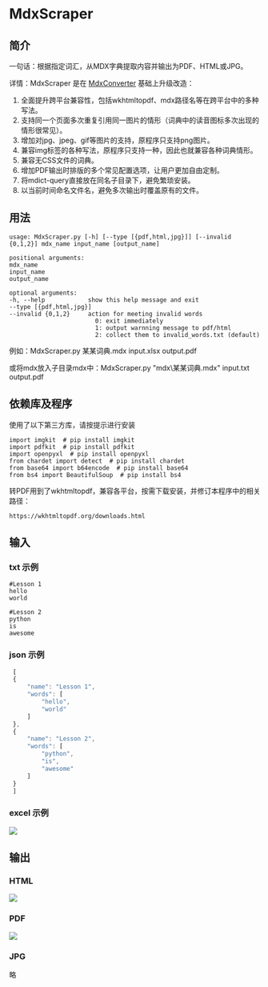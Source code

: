 # MdxScraper

## 简介

一句话：根据指定词汇，从MDX字典提取内容并输出为PDF、HTML或JPG。

详情：MdxScraper 是在 [MdxConverter](https://github.com/noword/MdxConverter) 基础上升级改造：

1. 全面提升跨平台兼容性，包括wkhtmltopdf、mdx路径名等在跨平台中的多种写法。
2. 支持同一个页面多次重复引用同一图片的情形（词典中的读音图标多次出现的情形很常见）。
3. 增加对jpg、jpeg、gif等图片的支持，原程序只支持png图片。
4. 兼容img标签的各种写法，原程序只支持一种，因此也就兼容各种词典情形。
5. 兼容无CSS文件的词典。
6. 增加PDF输出时排版的多个常见配置选项，让用户更加自由定制。
7. 将mdict-query直接放在同名子目录下，避免繁琐安装。
8. 以当前时间命名文件名，避免多次输出时覆盖原有的文件。

## 用法
    usage: MdxScraper.py [-h] [--type [{pdf,html,jpg}]] [--invalid {0,1,2}] mdx_name input_name [output_name]

    positional arguments:
    mdx_name
    input_name
    output_name

    optional arguments:
    -h, --help            show this help message and exit
    --type [{pdf,html,jpg}]
    --invalid {0,1,2}     action for meeting invalid words
                            0: exit immediately
                            1: output warnning message to pdf/html
                            2: collect them to invalid_words.txt (default)

例如：MdxScraper.py 某某词典.mdx input.xlsx output.pdf

或将mdx放入子目录mdx中：MdxScraper.py "mdx\某某词典.mdx" input.txt output.pdf

## 依赖库及程序

使用了以下第三方库，请按提示进行安装

    import imgkit  # pip install imgkit
    import pdfkit  # pip install pdfkit
    import openpyxl  # pip install openpyxl
    from chardet import detect  # pip install chardet
    from base64 import b64encode  # pip install base64
    from bs4 import BeautifulSoup  # pip install bs4

转PDF用到了wkhtmltopdf，兼容各平台，按需下载安装，并修订本程序中的相关路径：

    https://wkhtmltopdf.org/downloads.html

## 输入
### txt 示例
    #Lesson 1
    hello
    world

    #Lesson 2
    python
    is
    awesome

### json 示例
```javascript
 [
 {
     "name": "Lesson 1",
     "words": [
         "hello",
         "world"
     ]
 },
 {
     "name": "Lesson 2",
     "words": [
         "python",
         "is",
         "awesome"
     ]
 }
 ]
```

### excel 示例
![](images/excel.jpg)

## 输出
### HTML
![](images/html.jpg)

### PDF
![](images/pdf.jpg)

### JPG
略
